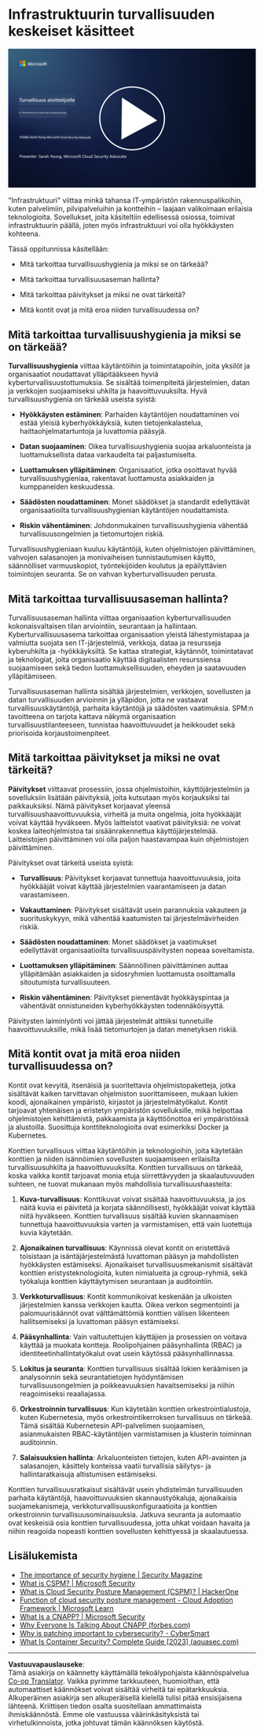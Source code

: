 <!--
CO_OP_TRANSLATOR_METADATA:
{
  "original_hash": "882ebf66a648f419bcbf680ed6aefa00",
  "translation_date": "2025-09-03T20:04:39+00:00",
  "source_file": "6.1 Infrastructure security key concepts.md",
  "language_code": "fi"
}
-->
# Infrastruktuurin turvallisuuden keskeiset käsitteet

[![Katso video](../../translated_images/6-1_placeholder.773c176b8b7e3560d49a8ab481a9457006c04ad3c7b3acd4a4291af6da21df7f.fi.png)](https://learn-video.azurefd.net/vod/player?id=729d969e-c8ce-4889-aaa0-e5d92658ed62)

"Infrastruktuuri" viittaa minkä tahansa IT-ympäristön rakennuspalikoihin, kuten palvelimiin, pilvipalveluihin ja kontteihin – laajaan valikoimaan erilaisia teknologioita. Sovellukset, joita käsiteltiin edellisessä osiossa, toimivat infrastruktuurin päällä, joten myös infrastruktuuri voi olla hyökkäysten kohteena.

Tässä oppitunnissa käsitellään:

- Mitä tarkoittaa turvallisuushygienia ja miksi se on tärkeää?

- Mitä tarkoittaa turvallisuusaseman hallinta?

- Mitä tarkoittaa päivitykset ja miksi ne ovat tärkeitä?

- Mitä kontit ovat ja mitä eroa niiden turvallisuudessa on?

## Mitä tarkoittaa turvallisuushygienia ja miksi se on tärkeää?

**Turvallisuushygienia** viittaa käytäntöihin ja toimintatapoihin, joita yksilöt ja organisaatiot noudattavat ylläpitääkseen hyviä kyberturvallisuustottumuksia. Se sisältää toimenpiteitä järjestelmien, datan ja verkkojen suojaamiseksi uhkilta ja haavoittuvuuksilta. Hyvä turvallisuushygienia on tärkeää useista syistä:

- **Hyökkäysten estäminen**: Parhaiden käytäntöjen noudattaminen voi estää yleisiä kyberhyökkäyksiä, kuten tietojenkalastelua, haittaohjelmatartuntoja ja luvattomia pääsyjä.

- **Datan suojaaminen**: Oikea turvallisuushygienia suojaa arkaluonteista ja luottamuksellista dataa varkaudelta tai paljastumiselta.

- **Luottamuksen ylläpitäminen**: Organisaatiot, jotka osoittavat hyvää turvallisuushygieniaa, rakentavat luottamusta asiakkaiden ja kumppaneiden keskuudessa.

- **Säädösten noudattaminen**: Monet säädökset ja standardit edellyttävät organisaatioilta turvallisuushygienian käytäntöjen noudattamista.

- **Riskin vähentäminen**: Johdonmukainen turvallisuushygienia vähentää turvallisuusongelmien ja tietomurtojen riskiä.

Turvallisuushygieniaan kuuluu käytäntöjä, kuten ohjelmistojen päivittäminen, vahvojen salasanojen ja monivaiheisen tunnistautumisen käyttö, säännölliset varmuuskopiot, työntekijöiden koulutus ja epäilyttävien toimintojen seuranta. Se on vahvan kyberturvallisuuden perusta.

## Mitä tarkoittaa turvallisuusaseman hallinta?

Turvallisuusaseman hallinta viittaa organisaation kyberturvallisuuden kokonaisvaltaisen tilan arviointiin, seurantaan ja hallintaan. Kyberturvallisuusasema tarkoittaa organisaation yleistä lähestymistapaa ja valmiutta suojata sen IT-järjestelmiä, verkkoja, dataa ja resursseja kyberuhkilta ja -hyökkäyksiltä. Se kattaa strategiat, käytännöt, toimintatavat ja teknologiat, joita organisaatio käyttää digitaalisten resurssiensa suojaamiseen sekä tiedon luottamuksellisuuden, eheyden ja saatavuuden ylläpitämiseen. 

Turvallisuusaseman hallinta sisältää järjestelmien, verkkojen, sovellusten ja datan turvallisuuden arvioinnin ja ylläpidon, jotta ne vastaavat turvallisuuskäytäntöjä, parhaita käytäntöjä ja säädösten vaatimuksia. SPM:n tavoitteena on tarjota kattava näkymä organisaation turvallisuustilanteeseen, tunnistaa haavoittuvuudet ja heikkoudet sekä priorisoida korjaustoimenpiteet.

## Mitä tarkoittaa päivitykset ja miksi ne ovat tärkeitä?

**Päivitykset** viittaavat prosessiin, jossa ohjelmistoihin, käyttöjärjestelmiin ja sovelluksiin lisätään päivityksiä, joita kutsutaan myös korjauksiksi tai paikkauksiksi. Nämä päivitykset korjaavat yleensä turvallisuushaavoittuvuuksia, virheitä ja muita ongelmia, joita hyökkääjät voivat käyttää hyväkseen. Myös laitteistot vaativat päivityksiä: ne voivat koskea laiteohjelmistoa tai sisäänrakennettua käyttöjärjestelmää. Laitteistojen päivittäminen voi olla paljon haastavampaa kuin ohjelmistojen päivittäminen.

Päivitykset ovat tärkeitä useista syistä:

- **Turvallisuus**: Päivitykset korjaavat tunnettuja haavoittuvuuksia, joita hyökkääjät voivat käyttää järjestelmien vaarantamiseen ja datan varastamiseen.

- **Vakauttaminen**: Päivitykset sisältävät usein parannuksia vakauteen ja suorituskykyyn, mikä vähentää kaatumisten tai järjestelmävirheiden riskiä.

- **Säädösten noudattaminen**: Monet säädökset ja vaatimukset edellyttävät organisaatioilta turvallisuuspäivitysten nopeaa soveltamista.

- **Luottamuksen ylläpitäminen**: Säännöllinen päivittäminen auttaa ylläpitämään asiakkaiden ja sidosryhmien luottamusta osoittamalla sitoutumista turvallisuuteen.

- **Riskin vähentäminen**: Päivitykset pienentävät hyökkäyspintaa ja vähentävät onnistuneiden kyberhyökkäysten todennäköisyyttä.

Päivitysten laiminlyönti voi jättää järjestelmät alttiiksi tunnetuille haavoittuvuuksille, mikä lisää tietomurtojen ja datan menetyksen riskiä.

## Mitä kontit ovat ja mitä eroa niiden turvallisuudessa on?

Kontit ovat kevyitä, itsenäisiä ja suoritettavia ohjelmistopaketteja, jotka sisältävät kaiken tarvittavan ohjelmiston suorittamiseen, mukaan lukien koodi, ajonaikainen ympäristö, kirjastot ja järjestelmätyökalut. Kontit tarjoavat yhtenäisen ja eristetyn ympäristön sovelluksille, mikä helpottaa ohjelmistojen kehittämistä, pakkaamista ja käyttöönottoa eri ympäristöissä ja alustoilla. Suosittuja konttiteknologioita ovat esimerkiksi Docker ja Kubernetes.

Konttien turvallisuus viittaa käytäntöihin ja teknologioihin, joita käytetään konttien ja niiden isännöimien sovellusten suojaamiseen erilaisilta turvallisuusuhkilta ja haavoittuvuuksilta. Konttien turvallisuus on tärkeää, koska vaikka kontit tarjoavat monia etuja siirrettävyyden ja skaalautuvuuden suhteen, ne tuovat mukanaan myös mahdollisia turvallisuushaasteita:

1. **Kuva-turvallisuus**: Konttikuvat voivat sisältää haavoittuvuuksia, ja jos näitä kuvia ei päivitetä ja korjata säännöllisesti, hyökkääjät voivat käyttää niitä hyväkseen. Konttien turvallisuus sisältää kuvien skannaamisen tunnettuja haavoittuvuuksia varten ja varmistamisen, että vain luotettuja kuvia käytetään.

2. **Ajonaikainen turvallisuus**: Käynnissä olevat kontit on eristettävä toisistaan ja isäntäjärjestelmästä luvattoman pääsyn ja mahdollisten hyökkäysten estämiseksi. Ajonaikaiset turvallisuusmekanismit sisältävät konttien eristysteknologioita, kuten nimialueita ja cgroup-ryhmiä, sekä työkaluja konttien käyttäytymisen seurantaan ja auditointiin.

3. **Verkkoturvallisuus**: Kontit kommunikoivat keskenään ja ulkoisten järjestelmien kanssa verkkojen kautta. Oikea verkon segmentointi ja palomuurisäännöt ovat välttämättömiä konttien välisen liikenteen hallitsemiseksi ja luvattoman pääsyn estämiseksi.

4. **Pääsynhallinta**: Vain valtuutettujen käyttäjien ja prosessien on voitava käyttää ja muokata kontteja. Roolipohjainen pääsynhallinta (RBAC) ja identiteetinhallintatyökalut ovat usein käytössä pääsynhallinnassa.

5. **Lokitus ja seuranta**: Konttien turvallisuus sisältää lokien keräämisen ja analysoinnin sekä seurantatietojen hyödyntämisen turvallisuusongelmien ja poikkeavuuksien havaitsemiseksi ja niihin reagoimiseksi reaaliajassa.

6. **Orkestroinnin turvallisuus**: Kun käytetään konttien orkestrointialustoja, kuten Kubernetesia, myös orkestrointikerroksen turvallisuus on tärkeää. Tämä sisältää Kubernetesin API-palvelimen suojaamisen, asianmukaisten RBAC-käytäntöjen varmistamisen ja klusterin toiminnan auditoinnin.

7. **Salaisuuksien hallinta**: Arkaluonteisten tietojen, kuten API-avainten ja salasanojen, käsittely konteissa vaatii turvallisia säilytys- ja hallintaratkaisuja altistumisen estämiseksi.

Konttien turvallisuusratkaisut sisältävät usein yhdistelmän turvallisuuden parhaita käytäntöjä, haavoittuvuuksien skannaustyökaluja, ajonaikaisia suojamekanismeja, verkkoturvallisuuskonfiguraatioita ja konttien orkestroinnin turvallisuusominaisuuksia. Jatkuva seuranta ja automaatio ovat keskeisiä osia konttien turvallisuudessa, jotta uhkat voidaan havaita ja niihin reagoida nopeasti konttien sovellusten kehittyessä ja skaalautuessa.

## Lisälukemista

- [The importance of security hygiene | Security Magazine](https://www.securitymagazine.com/articles/99510-the-importance-of-security-hygiene)
- [What is CSPM? | Microsoft Security](https://www.microsoft.com/security/business/security-101/what-is-cspm?WT.mc_id=academic-96948-sayoung)
- [What is Cloud Security Posture Management (CSPM)? | HackerOne](https://www.hackerone.com/knowledge-center/what-cloud-security-posture-management)
- [Function of cloud security posture management - Cloud Adoption Framework | Microsoft Learn](https://learn.microsoft.com/azure/cloud-adoption-framework/organize/cloud-security-posture-management?WT.mc_id=academic-96948-sayoung)
- [What Is a CNAPP? | Microsoft Security](https://www.microsoft.com/security/business/security-101/what-is-cnapp)
- [Why Everyone Is Talking About CNAPP (forbes.com)](https://www.forbes.com/sites/forbestechcouncil/2021/12/10/why-everyone-is-talking-about-cnapp/?sh=567275ca1549)
- [Why is patching important to cybersecurity? - CyberSmart](https://cybersmart.co.uk/blog/why-is-patching-important-to-cybersecurity/)
- [What Is Container Security? Complete Guide [2023] (aquasec.com)](https://www.aquasec.com/cloud-native-academy/container-security/container-security/)

---

**Vastuuvapauslauseke**:  
Tämä asiakirja on käännetty käyttämällä tekoälypohjaista käännöspalvelua [Co-op Translator](https://github.com/Azure/co-op-translator). Vaikka pyrimme tarkkuuteen, huomioithan, että automaattiset käännökset voivat sisältää virheitä tai epätarkkuuksia. Alkuperäinen asiakirja sen alkuperäisellä kielellä tulisi pitää ensisijaisena lähteenä. Kriittisen tiedon osalta suositellaan ammattimaista ihmiskäännöstä. Emme ole vastuussa väärinkäsityksistä tai virhetulkinnoista, jotka johtuvat tämän käännöksen käytöstä.